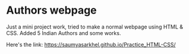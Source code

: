 # Authors webpage

Just a mini project work, tried to make a normal webpage using HTML & CSS. Added 5 Indian Authors and some works.

Here's the link: 
https://saumyasarkhel.github.io/Practice_HTML-CSS/
